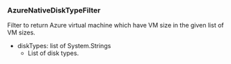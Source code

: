 ### AzureNativeDiskTypeFilter
Filter to return Azure virtual machine which have VM size in the given list of VM sizes.

- diskTypes: list of System.Strings
  - List of disk types.
